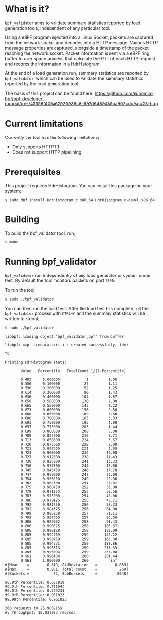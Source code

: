 # What is it?

`bpf_validator` aims to validate summary statistics reported by load generation tools, independent of any particular tool. 

Using a eBPF program injected into a Linux Socket, packets are captured from the network socket and decoded into a HTTP message.  Various HTTP message properties are captured, alongside a timestamp of the packet reaching the network socket. Packet information is sent via a eBPF ring buffer to user space process that calculate the RTT of each HTTP request and records the information in a HdrHistogram. 

At the end of a load generation run, summary statistics are reported by `bpf_validator`, which can be used to validate the summary statistics reported by the load generation tool.

The basis of this project can be found here: https://github.com/eunomia-bpf/bpf-developer-tutorial/tree/45558f406a67923938c8e697d6489489aa902cdd/src/23-http

# Current limitations

Currently the tool has the following limitations;
- Only supports HTTP 1.1
- Does not support HTTP pipelining

# Prerequisites

This project requires HdrHistogram. You can install this package on your system;

```
$ sudo dnf install HdrHistogram_c.x86_64 HdrHistogram_c-devel.x86_64
```

# Building

To build the bpf_validator tool, run;

```
$ make
```

# Running bpf_validator

`bpf_validator` run independently of any load generator or system under test.  By default the tool monitors packets on port `8000`.

To run the tool;

```
$ sudo ./bpf_validator
```

You can then run the load test. After the load test has complete, kill the `bpf_validator` process with `CTRL+C` and the summary statistics will be written to stdout;

```
$ sudo ./bpf_validator 

libbpf: loading object 'bpf_validator_bpf' from buffer
...
libbpf: map '.rodata.str1.1': created successfully, fd=7

^C

Printing HdrHistogram stats:

       Value   Percentile   TotalCount 1/(1-Percentile)

       0.485     0.000000            1         1.00
       0.556     0.100000           27         1.11
       0.590     0.200000           52         1.25
       0.614     0.300000           80         1.43
       0.636     0.400000          104         1.67
       0.658     0.500000          130         2.00
       0.665     0.550000          143         2.22
       0.673     0.600000          156         2.50
       0.680     0.650000          169         2.86
       0.688     0.700000          183         3.33
       0.693     0.750000          195         4.00
       0.697     0.775000          203         4.44
       0.699     0.800000          208         5.00
       0.709     0.825000          216         5.71
       0.713     0.850000          224         6.67
       0.720     0.875000          228         8.00
       0.721     0.887500          231         8.89
       0.723     0.900000          234        10.00
       0.727     0.912500          238        11.43
       0.730     0.925000          241        13.33
       0.736     0.937500          244        16.00
       0.745     0.943750          246        17.78
       0.747     0.950000          247        20.00
       0.754     0.956250          249        22.86
       0.762     0.962500          251        26.67
       0.775     0.968750          252        32.00
       0.779     0.971875          253        35.56
       0.783     0.975000          254        40.00
       0.786     0.978125          255        45.71
       0.792     0.981250          256        53.33
       0.792     0.984375          256        64.00
       0.799     0.985938          257        71.11
       0.799     0.987500          257        80.00
       0.806     0.989062          258        91.43
       0.806     0.990625          258       106.67
       0.806     0.992188          258       128.00
       0.885     0.992969          259       142.22
       0.885     0.993750          259       160.00
       0.885     0.994531          259       182.86
       0.885     0.995313          259       213.33
       0.885     0.996094          259       256.00
       0.961     0.996484          260       284.44
       0.961     1.000000          260          inf
#[Mean    =        0.649, StdDeviation   =        0.069]
#[Max     =        0.961, Total count    =          260]
#[Buckets =           22, SubBuckets     =         2048]

50.0th Percentile: 0.657919
90.0th Percentile: 0.722943
99.0th Percentile: 0.799231
99.9th Percentile: 0.961023
99.99th Percentile: 0.961023

260 requests in 25.903915s
Av Throughput: 10.037093 req/sec

```
